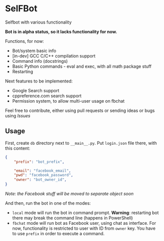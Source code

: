 # SelFBot

Selfbot with various functionality

**Bot is in alpha status, so it lacks functionality for now.**

Functions, for now:
- Bot/system basic info
- [in-dev] GCC C/C++ compilation support
- Command info (docstrings)
- Basic Python commands - eval and exec, with all math package stuff
- Restarting

Next features to be implemented:
- Google Search support
- cppreference.com search support
- Permission system, to allow multi-user usage on fbchat

Feel free to contribute, either using pull requests or sending ideas or bugs using *Issues*

## Usage

First, create ``db`` directory next to ``__main__.py``. Put ``login.json`` file there, with this content:
```json
{
    "prefix": "bot_prefix",

    "email": "facebook_email",
    "pwd": "facebook_password",
    "owner": "bot_owner_id",
}
```

*Note: the Facebook stuff will be moved to separate object soon*

And then, run the bot in one of the modes:
- ``local`` mode will run the bot in command prompt. **Warning**: restarting bot there may break the command line (happens in PowerShell)
- ``fbchat`` mode will run bot as Facebook user, using chat as interface. For now, functionality is restricted to user with ID from ``owner`` key. You have to use ``prefix`` in order to execute a command.